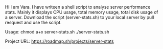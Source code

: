 Hi I am Vara. I have writeen a shell script to analyse server performance stats.
Mainly it displays CPU usage, total memory usage, total disk usage of a server.
Download the script (server-stats.sh) to your local server by pull resquest and use the script.

Usage: 
chmod a+x server-stats.sh
./server-stats.sh

Project URL: https://roadmap.sh/projects/server-stats

